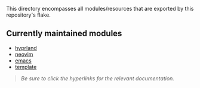This directory encompasses all modules/resources that are exported by this repository's flake.

## Currently maintained modules

- [hyprland](./hyprland)
- [neovim](./neovim)
- [emacs](./emacs)
- [template](./template)

> _Be sure to click the hyperlinks for the relevant documentation._
